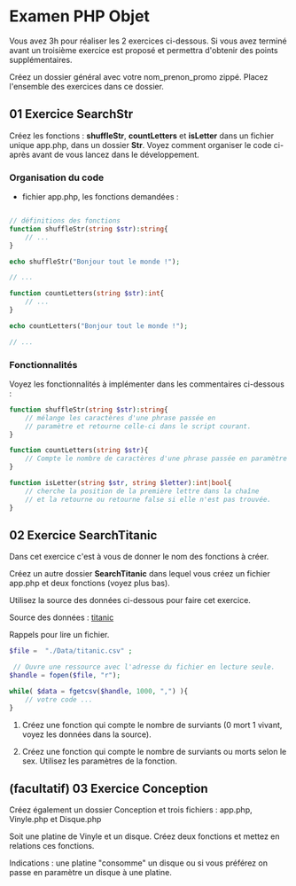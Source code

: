 # Examen PHP Objet

Vous avez 3h pour réaliser les 2 exercices ci-dessous. Si vous avez terminé avant un troisième exercice est proposé et permettra d'obtenir des points supplémentaires.

Créez un dossier général avec votre nom_prenon_promo zippé. Placez l'ensemble des exercices dans ce dossier.

## 01 Exercice SearchStr

Créez les fonctions : **shuffleStr**, **countLetters** et **isLetter** dans un fichier unique app.php, dans un dossier **Str**. Voyez comment organiser le code ci-après avant de vous lancez dans le développement.

### Organisation du code

- fichier app.php, les fonctions demandées :

```php

// définitions des fonctions
function shuffleStr(string $str):string{
    // ...
}

echo shuffleStr("Bonjour tout le monde !");

// ...

function countLetters(string $str):int{
    // ...
}

echo countLetters("Bonjour tout le monde !"); 

// ...
```

### Fonctionnalités

Voyez les fonctionnalités à implémenter dans les commentaires ci-dessous :

```php
function shuffleStr(string $str):string{
    // mélange les caractères d'une phrase passée en 
    // paramètre et retourne celle-ci dans le script courant.
}

function countLetters(string $str){
    // Compte le nombre de caractères d'une phrase passée en paramètre
}

function isLetter(string $str, string $letter):int|bool{
    // cherche la position de la première lettre dans la chaîne 
    // et la retourne ou retourne false si elle n'est pas trouvée.
}

```

## 02 Exercice SearchTitanic

Dans cet exercice c'est à vous de donner le nom des fonctions à créer.

Créez un autre dossier **SearchTitanic** dans lequel vous créez un fichier app.php et deux fonctions (voyez plus bas).

Utilisez la source des données ci-dessous pour faire cet exercice. 

Source des données : [titanic](https://raw.githubusercontent.com/Antoine07/revision_js/main/PHP/Object/Data/titanic.csv)

Rappels pour lire un fichier.

```php
$file =  "./Data/titanic.csv" ;

 // Ouvre une ressource avec l'adresse du fichier en lecture seule.
$handle = fopen($file, "r");

while( $data = fgetcsv($handle, 1000, ",") ){
    // votre code ...
}
```

1. Créez une fonction qui compte le nombre de surviants (0 mort 1 vivant, voyez les données dans la source).

2. Créez une fonction qui compte le nombre de surviants ou morts selon le sex. Utilisez les paramètres de la fonction.

## (facultatif) 03 Exercice Conception

Créez également un dossier Conception et trois fichiers : app.php, Vinyle.php et Disque.php

Soit une platine de Vinyle et un disque. Créez deux fonctions et mettez en relations ces fonctions.

Indications : une platine "consomme" un disque ou si vous préférez on passe en paramètre un disque à une platine.
